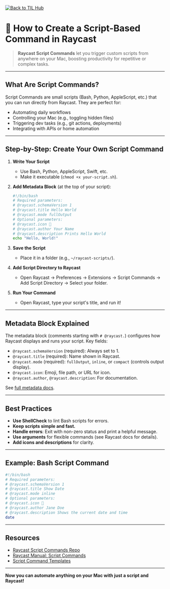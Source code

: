 

[![Back to TIL Hub](https://img.shields.io/badge/←%20Back%20to-TIL%20Hub-blue?style=for-the-badge)](README.md)

# 🚀 How to Create a Script-Based Command in Raycast

> **Raycast Script Commands** let you trigger custom scripts from anywhere on your Mac, boosting productivity for repetitive or complex tasks.

---

## What Are Script Commands?

Script Commands are small scripts (Bash, Python, AppleScript, etc.) that you can run directly from Raycast. They are perfect for:
- Automating daily workflows
- Controlling your Mac (e.g., toggling hidden files)
- Triggering dev tasks (e.g., git actions, deployments)
- Integrating with APIs or home automation

---

## Step-by-Step: Create Your Own Script Command

1. **Write Your Script**
   - Use Bash, Python, AppleScript, Swift, etc.
   - Make it executable (`chmod +x your-script.sh`).

2. **Add Metadata Block** (at the top of your script):
   ```bash
   #!/bin/bash
   # Required parameters:
   # @raycast.schemaVersion 1
   # @raycast.title Hello World
   # @raycast.mode fullOutput
   # Optional parameters:
   # @raycast.icon 🤖
   # @raycast.author Your Name
   # @raycast.description Prints Hello World
   echo "Hello, World!"
   ```

3. **Save the Script**
   - Place it in a folder (e.g., `~/raycast-scripts/`).

4. **Add Script Directory to Raycast**
   - Open Raycast → Preferences → Extensions → Script Commands → Add Script Directory → Select your folder.

5. **Run Your Command**
   - Open Raycast, type your script's title, and run it!

---

## Metadata Block Explained

The metadata block (comments starting with `# @raycast.`) configures how Raycast displays and runs your script. Key fields:
- `@raycast.schemaVersion` (required): Always set to 1.
- `@raycast.title` (required): Name shown in Raycast.
- `@raycast.mode` (required): `fullOutput`, `inline`, or `compact` (controls output display).
- `@raycast.icon`: Emoji, file path, or URL for icon.
- `@raycast.author`, `@raycast.description`: For documentation.

See [full metadata docs](https://github.com/raycast/script-commands#metadata).

---

## Best Practices

- **Use ShellCheck** to lint Bash scripts for errors.
- **Keep scripts simple and fast.**
- **Handle errors**: Exit with non-zero status and print a helpful message.
- **Use arguments** for flexible commands (see Raycast docs for details).
- **Add icons and descriptions** for clarity.

---

## Example: Bash Script Command

```bash
#!/bin/bash
# Required parameters:
# @raycast.schemaVersion 1
# @raycast.title Show Date
# @raycast.mode inline
# Optional parameters:
# @raycast.icon 📅
# @raycast.author Jane Doe
# @raycast.description Shows the current date and time
date
```

---

## Resources

- [Raycast Script Commands Repo](https://github.com/raycast/script-commands)
- [Raycast Manual: Script Commands](https://manual.raycast.com/script-commands)
- [Script Command Templates](https://github.com/raycast/script-commands/tree/master/templates)

---

**Now you can automate anything on your Mac with just a script and Raycast!**

